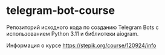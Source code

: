 # telegram-bot-course
Репозиторий исходного кода по созданию Telegram Bots с использованием Python 3.11 и библиотеки aiogram.

Информация о курсе https://stepik.org/course/120924/info
